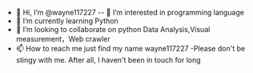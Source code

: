 - 👋 Hi, I’m @wayne117227
-- 👀 I’m interested in programming language
- 🌱 I’m currently learning Python
- 💞️ I’m looking to collaborate on python Data Analysis,Visual measurement，Web crawler
- 📫 How to reach me just find my name wayne117227
-Please don't be stingy with me. After all, I haven't been in touch for long

<!---
wayne117227/wayne117227 is a ✨ special ✨ repository because its `README.md` (this file) appears on your GitHub profile.
You can click the Preview link to take a look at your changes.
--->
